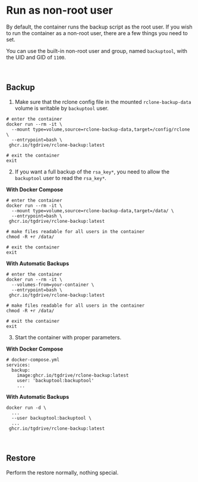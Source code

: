 # Run as non-root user

By default, the container runs the backup script as the root user. If you wish to run the container as a non-root user, there are a few things you need to set.

You can use the built-in non-root user and group, named `backuptool`, with the UID and GID of `1100`.

<br>



## Backup

1. Make sure that the rclone config file in the mounted `rclone-backup-data` volume is writable by `backuptool` user.

```shell
# enter the container
docker run --rm -it \
  --mount type=volume,source=rclone-backup-data,target=/config/rclone \
  --entrypoint=bash \
 ghcr.io/tgdrive/rclone-backup:latest

# exit the container
exit
```

2. If you want a full backup of the `rsa_key*`, you need to allow the `backuptool` user to read the `rsa_key*`.

**With Docker Compose**

```shell
# enter the container
docker run --rm -it \
  --mount type=volume,source=rclone-backup-data,target=/data/ \
  --entrypoint=bash \
 ghcr.io/tgdrive/rclone-backup:latest

# make files readable for all users in the container
chmod -R +r /data/

# exit the container
exit
```

**With Automatic Backups**

```shell
# enter the container
docker run --rm -it \
  --volumes-from=your-container \
  --entrypoint=bash \
 ghcr.io/tgdrive/rclone-backup:latest

# make files readable for all users in the container
chmod -R +r /data/

# exit the container
exit
```

3. Start the container with proper parameters.

**With Docker Compose**

```shell
# docker-compose.yml
services:
  backup:
    image:ghcr.io/tgdrive/rclone-backup:latest
    user: 'backuptool:backuptool'
    ...
```

**With Automatic Backups**

```shell
docker run -d \
  ...
  --user backuptool:backuptool \
  ...
 ghcr.io/tgdrive/rclone-backup:latest
```

<br>



## Restore

Perform the restore normally, nothing special.
